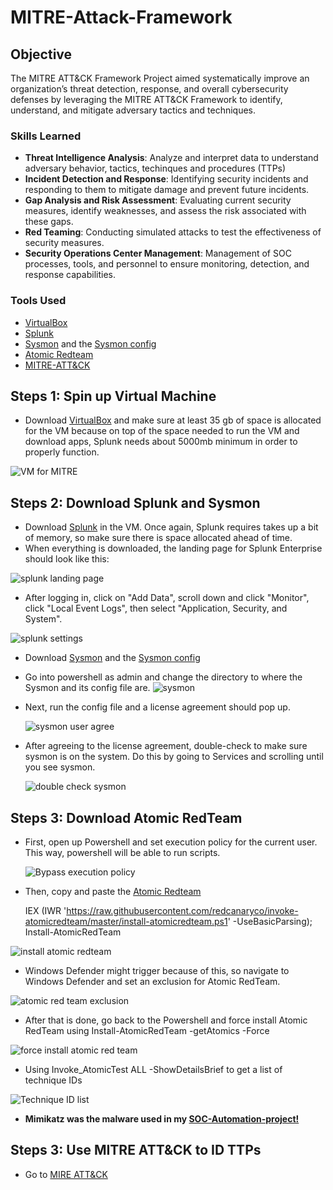 # MITRE-Attack-Framework

## Objective

The MITRE ATT&CK Framework Project aimed systematically improve an organization’s threat detection, response, and overall cybersecurity defenses by leveraging the MITRE ATT&CK Framework to identify, understand, and mitigate adversary tactics and techniques.

### Skills Learned

- **Threat Intelligence Analysis**: Analyze and interpret data to understand adversary behavior, tactics, techinques and procedures (TTPs)
- **Incident Detection and Response**: Identifying security incidents and responding to them to mitigate damage and prevent future incidents.
- **Gap Analysis and Risk Assessment**: Evaluating current security measures, identify weaknesses, and assess the risk associated with these gaps.
- **Red Teaming**: Conducting simulated attacks to test the effectiveness of security measures.
- **Security Operations Center Management**: Management of SOC processes, tools, and personnel to ensure monitoring, detection, and response capabilities.

### Tools Used

- [VirtualBox](https://www.virtualbox.org/)
- [Splunk](https://www.splunk.com/en_us/download/splunk-enterprise/thank-you-enterprise.html)
- [Sysmon](https://learn.microsoft.com/en-us/sysinternals/downloads/sysmon) and the [Sysmon config](https://github.com/olafhartong/sysmon-modular/blob/master/sysmonconfig.xml)
- [Atomic Redteam](https://github.com/redcanaryco/invoke-atomicredteam/wiki/Installing-Invoke-AtomicRedTeam)
- [MITRE-ATT&CK](https://attack.mitre.org/) 


## Steps 1: Spin up Virtual Machine

* Download [VirtualBox](https://www.virtualbox.org/) and make sure at least 35 gb of space is allocated for the VM because on top of the space needed to run the VM and download apps, Splunk needs about 5000mb minimum in order to properly function.

![VM for MITRE](https://github.com/Xmick01/MITRE-ATT-CK-Framework-Implementation-Project/assets/130627895/74509708-bb21-4842-be92-81e1d2baf71b)

## Steps 2: Download Splunk and Sysmon

* Download [Splunk](https://www.splunk.com/en_us/download/splunk-enterprise/thank-you-enterprise.html) in the VM. Once again, Splunk requires takes up a bit of memory, so make sure there is space allocated ahead of time.
* When everything is downloaded, the landing page for Splunk Enterprise should look like this:
  
![splunk landing page](https://github.com/Xmick01/MITRE-ATT-CK-Framework-Implementation-Project/assets/130627895/47f1639c-66b3-44ee-8753-b701aa201381)

* After logging in, click on "Add Data", scroll down and click "Monitor", click "Local Event Logs", then select "Application, Security, and System".

![splunk settings](https://github.com/Xmick01/MITRE-ATT-CK-Framework-Implementation-Project/assets/130627895/c62fc613-06bc-4530-98d8-a3f68c1027ed)

* Download [Sysmon](https://learn.microsoft.com/en-us/sysinternals/downloads/sysmon) and the [Sysmon config](https://github.com/olafhartong/sysmon-modular/blob/master/sysmonconfig.xml)
* Go into powershell as admin and change the directory to where the Sysmon and its config file are.
  ![sysmon](https://github.com/Xmick01/MITRE-ATT-CK-Framework-Implementation-Project/assets/130627895/cb4e39b8-1f80-42b4-9620-ac0c25825bfa)

* Next, run the config file and a license agreement should pop up.

  ![sysmon user agree](https://github.com/Xmick01/MITRE-ATT-CK-Framework-Implementation-Project/assets/130627895/7e226939-01cf-43ba-ab88-3b05f6cbbb4d)

* After agreeing to the license agreement, double-check to make sure sysmon is on the system. Do this by going to Services and scrolling until you see sysmon.
  
  ![double check sysmon ](https://github.com/Xmick01/MITRE-ATT-CK-Framework-Implementation-Project/assets/130627895/0e5b2fd5-1640-4aef-9fef-c4d2c0d61426)

## Steps 3: Download Atomic RedTeam 

* First, open up Powershell and set execution policy for the current user. This way, powershell will be able to run scripts.

  ![Bypass execution policy](https://github.com/Xmick01/MITRE-ATT-CK-Framework-Implementation-Project/assets/130627895/aa6d9850-24f1-4969-bfba-adf58ca5bf6c)
  
* Then, copy and paste the [Atomic Redteam](https://github.com/redcanaryco/invoke-atomicredteam/wiki/Installing-Invoke-AtomicRedTeam)

  IEX (IWR 'https://raw.githubusercontent.com/redcanaryco/invoke-atomicredteam/master/install-atomicredteam.ps1' -UseBasicParsing);
Install-AtomicRedTeam

![install atomic redteam](https://github.com/Xmick01/MITRE-ATT-CK-Framework-Implementation-Project/assets/130627895/f70d7b14-404e-4354-96c4-9be792ee8a11)

* Windows Defender might trigger because of this, so navigate to Windows Defender and set an exclusion for Atomic RedTeam.

![atomic red team exclusion](https://github.com/Xmick01/MITRE-ATT-CK-Framework-Implementation-Project/assets/130627895/35de3bd8-c80a-46db-ab7f-628df4cc9b5d)

* After that is done, go back to the Powershell and force install Atomic RedTeam using Install-AtomicRedTeam -getAtomics -Force

![force install atomic red team](https://github.com/Xmick01/MITRE-ATT-CK-Framework-Implementation-Project/assets/130627895/9292f4c8-d592-46fb-904c-209091caf8af)

* Using Invoke_AtomicTest ALL -ShowDetailsBrief to get a list of technique IDs

 ![Technique ID list](https://github.com/Xmick01/MITRE-ATT-CK-Framework-Implementation-Project/assets/130627895/921becd4-770d-4dc1-be92-6a5ca1536597)
   
   * **Mimikatz was the malware used in my [SOC-Automation-project!](https://github.com/Xmick01/SOC-Automation-Project-)**
 
## Steps 3: Use MITRE ATT&CK to ID TTPs

* Go to [MIRE ATT&CK](https://attack.mitre.org)
